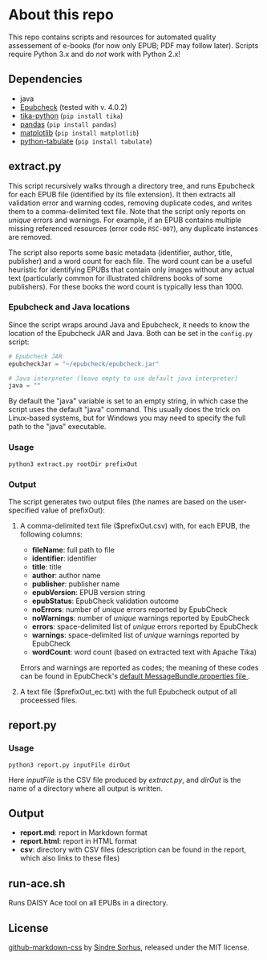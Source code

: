 # About this repo

This repo contains scripts and resources for automated quality assessement of e-books (for now only EPUB; PDF may follow later). Scripts require Python 3.x and do *not* work with Python 2.x!

## Dependencies

- java
- [Epubcheck](https://github.com/IDPF/epubcheck) (tested with v. 4.0.2)
- [tika-python](https://github.com/chrismattmann/tika-python) (`pip install tika`)
- [pandas](https://pandas.pydata.org/) (`pip install pandas`)
- [matplotlib](https://matplotlib.org/) (`pip install matplotlib`)
- [python-tabulate](https://github.com/astanin/python-tabulate) (`pip install tabulate`)


## extract.py

This script recursively walks through a directory tree, and runs Epubcheck for each EPUB file (identified by its file extension). It then extracts all validation error and warning codes, removing duplicate codes, and writes them to a comma-delimited text file. Note that the script only reports on *unique* errors and warnings. For example, if an EPUB contains multiple missing referenced resources (error code `RSC-007`), any duplicate instances are removed.

The script also reports some basic metadata (identifier, author, title, publisher) and a word count for each file. The word count can be a useful heuristic for identifying EPUBs that contain only images without any actual text (particularly common for illustrated childrens books of some publishers). For these books the word count is typically less than 1000.

### Epubcheck and Java locations

Since the script wraps around Java and Epubcheck, it needs to know the location of the Epubcheck JAR and Java. Both can be set in the `config.py` script:

```Python
# Epubcheck JAR
epubcheckJar = "~/epubcheck/epubcheck.jar"

# Java interpreter (leave empty to use default java interpreter)
java = ""
```

By default the "java" variable is set to an empty string, in which case the script uses the default "java" command. This usually does the trick on Linux-based systems, but for Windows you may need to specify the full path to the "java" executable. 

### Usage
```
python3 extract.py rootDir prefixOut
```

### Output

The script generates two output files (the names are based on the user-specified value of prefixOut):

1. A comma-delimited text file (\$prefixOut.csv) with, for each EPUB, the following columns:

    - **fileName**: full path to file
    - **identifier**: identifier
    - **title**: title
    - **author**: author name
    - **publisher**: publisher name
    - **epubVersion**: EPUB version string
    - **epubStatus**: EpubCheck validation outcome
    - **noErrors**: number of *unique* errors reported by EpubCheck
    - **noWarnings**: number of *unique* warnings reported by EpubCheck
    - **errors**: space-delimited list of *unique* errors reported by EpubCheck
    - **warnings**: space-delimited list of *unique* warnings reported by EpubCheck
    - **wordCount**: word count (based on extracted text with Apache Tika)

    Errors and warnings are reported as codes; the meaning of these codes can be found in EpubCheck's [default MessageBundle.properties file
    ](https://github.com/w3c/epubcheck/blob/main/src/main/resources/com/adobe/epubcheck/messages/MessageBundle.properties).

2. A text file (\$prefixOut_ec.txt) with the full Epubcheck output of all proceessed files.

## report.py

### Usage

```
python3 report.py inputFile dirOut
```

Here *inputFile* is the CSV file produced by *extract.py*, and *dirOut* is the name of a directory where all output is written.

## Output

- **report.md**: report in Markdown format
- **report.html**: report in HTML format
- **csv**: directory with CSV files (description can be found in the report, which also links to these files)

## run-ace.sh

Runs DAISY Ace tool on all EPUBs in a directory.

## License

[github-markdown-css](https://github.com/sindresorhus/github-markdown-css) by [Sindre Sorhus](https://sindresorhus.com/), released under the MIT license.
